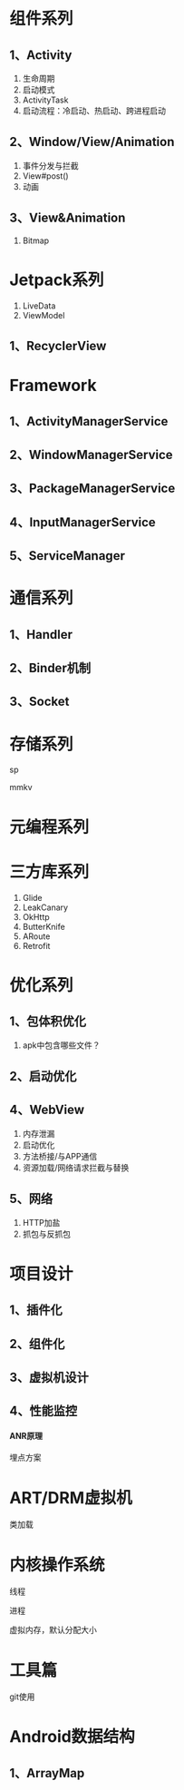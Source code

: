 # 组件系列

## 1、Activity

1. 生命周期
2. 启动模式
3. ActivityTask
4. 启动流程：冷启动、热启动、跨进程启动

## 2、Window/View/Animation

1. 事件分发与拦截
2. View#post()
3. 动画

## 3、View&Animation

1. Bitmap

# Jetpack系列

1. LiveData
2. ViewModel

## 1、RecyclerView

# Framework

## 1、ActivityManagerService

## 2、WindowManagerService

## 3、PackageManagerService

## 4、InputManagerService

## 5、ServiceManager

# 通信系列

## 1、Handler

## 2、Binder机制

## 3、Socket

# 存储系列

sp

mmkv

# 元编程系列

# 三方库系列

1. Glide
2. LeakCanary
3. OkHttp
4. ButterKnife
5. ARoute
6. Retrofit

## 

# 优化系列

## 1、包体积优化

1. apk中包含哪些文件？

## 2、启动优化

## 4、WebView

1. 内存泄漏
2. 启动优化
3. 方法桥接/与APP通信
4. 资源加载/网络请求拦截与替换

## 5、网络

1. HTTP加盐
2. 抓包与反抓包

# 项目设计

## 1、插件化

## 2、组件化

## 3、虚拟机设计

## 4、性能监控

#### ANR原理

埋点方案

## 

# ART/DRM虚拟机

类加载

# 内核操作系统

线程

进程

虚拟内存，默认分配大小

# 工具篇

git使用

# Android数据结构

## 1、ArrayMap